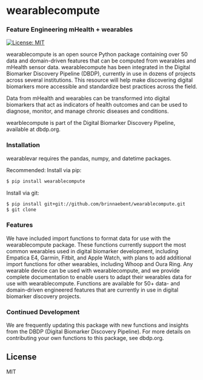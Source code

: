 # wearablecompute
### Feature Engineering mHealth + wearables

[![License: MIT](https://img.shields.io/badge/License-MIT-yellow.svg)](https://opensource.org/licenses/MIT)

wearablecompute is an open source Python package containing over 50 data and domain-driven features that can be computed from wearables and mHealth sensor data. wearablecompute has been integrated in the Digital Biomarker Discovery Pipeline (DBDP), currently in use in dozens of projects across several institutions. This resource will help make discovering digital biomarkers more accessible and standardize best practices across the field. 

Data from mHealth and wearables can be transformed into digital biomarkers that act as indicators of health outcomes and can be used to diagnose, monitor, and manage chronic diseases and conditions. 

wearblecompute is part of the Digital Biomarker Discovery Pipeline, available at dbdp.org.


### Installation

wearablevar requires the pandas, numpy, and datetime packages.

Recommended: Install via pip:

```sh
$ pip install wearablecompute
```

Install via git:

```sh
$ pip install git+git://github.com/brinnaebent/wearablecompute.git
$ git clone
```

### Features

We have included import functions to format data for use with the wearablecompute package. These functions currently support the most common wearables used in digital biomarker development, including Empatica E4, Garmin, Fitbit, and Apple Watch, with plans to add additional import functions for other wearables, including Whoop and Oura Ring. Any wearable device can be used with wearablecompute, and we provide complete documentation to enable users to adapt their wearables data for use with wearablecompute. Functions are available for 50+ data- and domain-driven engineered features that are currently in use in digital biomarker discovery projects. 


### Continued Development

We are frequently updating this package with new functions and insights from the DBDP (Digital Biomarker Discovery Pipeline). For more details on contributing your own functions to this package, see dbdp.org. 


License
----

MIT



[//]: # (These are reference links used in the body of this note and get stripped out when the markdown processor does its job. There is no need to format nicely because it shouldn't be seen. Thanks SO - http://stackoverflow.com/questions/4823468/store-comments-in-markdown-syntax)


   [dill]: <https://github.com/joemccann/dillinger>
   [git-repo-url]: <https://github.com/joemccann/dillinger.git>
   [john gruber]: <http://daringfireball.net>
   [df1]: <http://daringfireball.net/projects/markdown/>
   [markdown-it]: <https://github.com/markdown-it/markdown-it>
   [Ace Editor]: <http://ace.ajax.org>
   [node.js]: <http://nodejs.org>
   [Twitter Bootstrap]: <http://twitter.github.com/bootstrap/>
   [jQuery]: <http://jquery.com>
   [@tjholowaychuk]: <http://twitter.com/tjholowaychuk>
   [express]: <http://expressjs.com>
   [AngularJS]: <http://angularjs.org>
   [Gulp]: <http://gulpjs.com>

   [PlDb]: <https://github.com/joemccann/dillinger/tree/master/plugins/dropbox/README.md>
   [PlGh]: <https://github.com/joemccann/dillinger/tree/master/plugins/github/README.md>
   [PlGd]: <https://github.com/joemccann/dillinger/tree/master/plugins/googledrive/README.md>
   [PlOd]: <https://github.com/joemccann/dillinger/tree/master/plugins/onedrive/README.md>
   [PlMe]: <https://github.com/joemccann/dillinger/tree/master/plugins/medium/README.md>
   [PlGa]: <https://github.com/RahulHP/dillinger/blob/master/plugins/googleanalytics/README.md>

